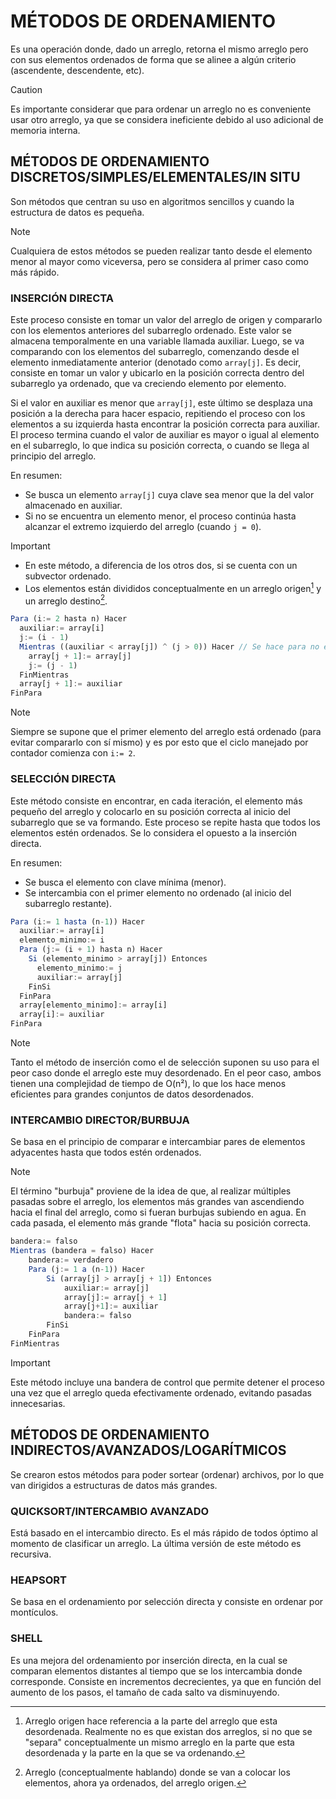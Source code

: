 # MÉTODOS DE ORDENAMIENTO
Es una operación donde, dado un arreglo, retorna el mismo arreglo pero con sus elementos ordenados de forma que se alinee a algún criterio (ascendente, descendente, etc).
> [!CAUTION]
> Es importante considerar que para ordenar un arreglo no es conveniente usar otro arreglo, ya que se considera ineficiente debido al uso adicional de memoria interna.

## MÉTODOS DE ORDENAMIENTO DISCRETOS/SIMPLES/ELEMENTALES/IN SITU
Son métodos que centran su uso en algoritmos sencillos y cuando la estructura de datos es pequeña.

> [!NOTE]
> Cualquiera de estos métodos se pueden realizar tanto desde el elemento menor al mayor como viceversa, pero se considera al primer caso como más rápido.

### INSERCIÓN DIRECTA
Este proceso consiste en tomar un valor del arreglo de origen y compararlo con los elementos anteriores del subarreglo ordenado. Este valor se almacena temporalmente en una variable llamada auxiliar. Luego, se va comparando con los elementos del subarreglo, comenzando desde el elemento inmediatamente anterior (denotado como ```array[j]```. Es decir, consiste en tomar un valor y ubicarlo en la posición correcta dentro del subarreglo ya ordenado, que va creciendo elemento por elemento.

Si el valor en auxiliar es menor que ```array[j]```, este último se desplaza una posición a la derecha para hacer espacio, repitiendo el proceso con los elementos a su izquierda hasta encontrar la posición correcta para auxiliar. El proceso termina cuando el valor de auxiliar es mayor o igual al elemento en el subarreglo, lo que indica su posición correcta, o cuando se llega al principio del arreglo.

En resumen:
- Se busca un elemento ```array[j]``` cuya clave sea menor que la del valor almacenado en auxiliar.
- Si no se encuentra un elemento menor, el proceso continúa hasta alcanzar el extremo izquierdo del arreglo (cuando ```j = 0```).

> [!IMPORTANT]
> - En este método, a diferencia de los otros dos, si se cuenta con un subvector ordenado.
> - Los elementos están divididos conceptualmente en un arreglo origen[^1] y un arreglo destino[^2].

```js
Para (i:= 2 hasta n) Hacer
  auxiliar:= array[i]
  j:= (i - 1)
  Mientras ((auxiliar < array[j]) ^ (j > 0)) Hacer // Se hace para no exceder el límite inferior (cuando el elemento a insertar ordenadamente es menor a los demás del arreglo)
    array[j + 1]:= array[j]
    j:= (j - 1)
  FinMientras
  array[j + 1]:= auxiliar
FinPara
```
> [!NOTE]
> Siempre se supone que el primer elemento del arreglo está ordenado (para evitar compararlo con sí mismo) y es por esto que el ciclo manejado por contador comienza con ```i:= 2```.

### SELECCIÓN DIRECTA
Este método consiste en encontrar, en cada iteración, el elemento más pequeño del arreglo y colocarlo en su posición correcta al inicio del subarreglo que se va formando. Este proceso se repite hasta que todos los elementos estén ordenados. Se lo considera el opuesto a la inserción directa.

En resumen:
- Se busca el elemento con clave mínima (menor).
- Se intercambia con el primer elemento no ordenado (al inicio del subarreglo restante).

```js
Para (i:= 1 hasta (n-1)) Hacer
  auxiliar:= array[i]
  elemento_minimo:= i
  Para (j:= (i + 1) hasta n) Hacer
    Si (elemento_minimo > array[j]) Entonces
      elemento_minimo:= j
      auxiliar:= array[j]
    FinSi
  FinPara
  array[elemento_minimo]:= array[i]
  array[i]:= auxiliar
FinPara
```
> [!NOTE]
> Tanto el método de inserción como el de selección suponen su uso para el peor caso donde el arreglo este muy desordenado. En el peor caso, ambos tienen una complejidad de tiempo de O(n²), lo que los hace menos eficientes para grandes conjuntos de datos desordenados.

### INTERCAMBIO DIRECTOR/BURBUJA
Se basa en el principio de comparar e intercambiar pares de elementos adyacentes hasta que todos estén ordenados.

> [!NOTE]
> El término "burbuja" proviene de la idea de que, al realizar múltiples pasadas sobre el arreglo, los elementos más grandes van ascendiendo hacia el final del arreglo, como si fueran burbujas subiendo en agua. En cada pasada, el elemento más grande "flota" hacia su posición correcta.

```js
bandera:= falso
Mientras (bandera = falso) Hacer
    bandera:= verdadero
    Para (j:= 1 a (n-1)) Hacer
        Si (array[j] > array[j + 1]) Entonces
            auxiliar:= array[j]
            array[j]:= array[j + 1]
            array[j+1]:= auxiliar
            bandera:= falso
        FinSi
    FinPara
FinMientras
```
> [!IMPORTANT]
> Este método incluye una bandera de control que permite detener el proceso una vez que el arreglo queda efectivamente ordenado, evitando pasadas innecesarias.

## MÉTODOS DE ORDENAMIENTO INDIRECTOS/AVANZADOS/LOGARÍTMICOS
Se crearon estos métodos para poder sortear (ordenar) archivos, por lo que van dirigidos a estructuras de datos más grandes.

### QUICKSORT/INTERCAMBIO AVANZADO
Está basado en el intercambio directo. Es el más rápido de todos óptimo al momento de clasificar un arreglo. La última versión de este método es recursiva.
### HEAPSORT
Se basa en el ordenamiento por selección directa y consiste en ordenar por montículos.
### SHELL
Es una mejora del ordenamiento por inserción directa, en la cual se comparan elementos distantes al tiempo que se los intercambia donde corresponde. Consiste en incrementos decrecientes, ya que en función del aumento de los pasos, el tamaño de cada salto va disminuyendo.

[^1]: Arreglo origen hace referencia a la parte del arreglo que esta desordenada. Realmente no es que existan dos arreglos, si no que se "separa" conceptualmente un mismo arreglo en la parte que esta desordenada y la parte en la que se va ordenando.
[^2]: Arreglo (conceptualmente hablando) donde se van a colocar los elementos, ahora ya ordenados, del arreglo origen.
